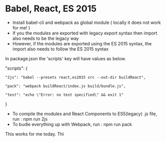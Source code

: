 Babel, React, ES 2015
====================
 - Install babel-cli and webpack as global module ( locally it does not work for me! ) 
 - If you the modules are exported with legacy export syntax then import also needs to be the legacy way
 - However, if the modules are exported using the ES 2015 syntax, the import also needs to follow the ES 2015 syntax

In package.json the 'scripts' key will have values as below.

"scripts": {

	"2js": "babel --presets react,es2015 src --out-dir buildReact",
    
    "pack": "webpack buildReact/index.js build/bundle.js",
	
	"test": "echo \"Error: no test specified\" && exit 1"
}

 
 - To compile the modules and React Components to ES5(legacy) .js file, run : npm run 2js
 - To budle everything up with Webpack, run : npm run pack

This works for me today.
 Thi